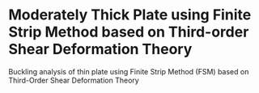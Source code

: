 # Moderately Thick Plate using Finite Strip Method based on Third-order Shear Deformation Theory
Buckling analysis of thin plate using Finite Strip Method (FSM) based on Third-Order Shear Deformation Theory

